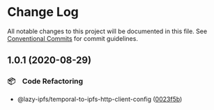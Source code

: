 # Change Log

All notable changes to this project will be documented in this file.
See [Conventional Commits](https://conventionalcommits.org) for commit guidelines.

## 1.0.1 (2020-08-29)


### 📦　Code Refactoring

* @lazy-ipfs/temporal-to-ipfs-http-client-config ([0023f5b](https://github.com/bluelovers/ws-temporal-cloud/commit/0023f5be5ee83c76770b512ed1ca9c4abae70499))
